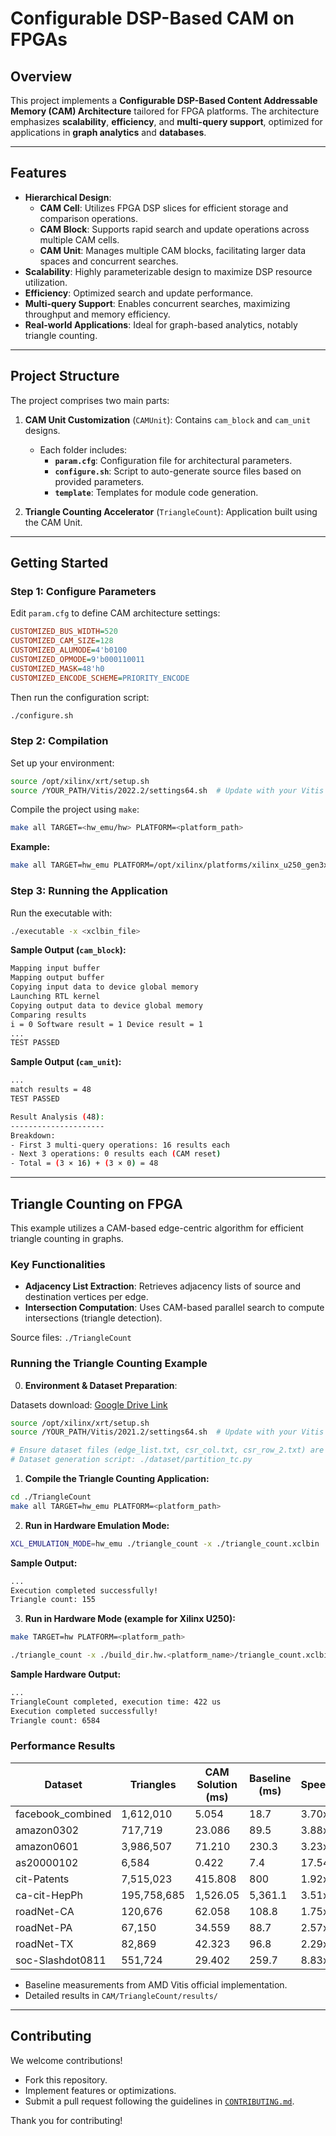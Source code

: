 # Configurable DSP-Based CAM on FPGAs

## Overview

This project implements a **Configurable DSP-Based Content Addressable Memory (CAM) Architecture** tailored for FPGA platforms. The architecture emphasizes **scalability**, **efficiency**, and **multi-query support**, optimized for applications in **graph analytics** and **databases**.

---

## Features

- **Hierarchical Design**:
  - **CAM Cell**: Utilizes FPGA DSP slices for efficient storage and comparison operations.
  - **CAM Block**: Supports rapid search and update operations across multiple CAM cells.
  - **CAM Unit**: Manages multiple CAM blocks, facilitating larger data spaces and concurrent searches.
- **Scalability**: Highly parameterizable design to maximize DSP resource utilization.
- **Efficiency**: Optimized search and update performance.
- **Multi-query Support**: Enables concurrent searches, maximizing throughput and memory efficiency.
- **Real-world Applications**: Ideal for graph-based analytics, notably triangle counting.

---

## Project Structure

The project comprises two main parts:

1. **CAM Unit Customization** (`CAMUnit`): Contains `cam_block` and `cam_unit` designs.
   - Each folder includes:
     - **`param.cfg`**: Configuration file for architectural parameters.
     - **`configure.sh`**: Script to auto-generate source files based on provided parameters.
     - **`template`**: Templates for module code generation.

2. **Triangle Counting Accelerator** (`TriangleCount`): Application built using the CAM Unit.

---

## Getting Started

### Step 1: Configure Parameters

Edit `param.cfg` to define CAM architecture settings:

```cfg
CUSTOMIZED_BUS_WIDTH=520
CUSTOMIZED_CAM_SIZE=128
CUSTOMIZED_ALUMODE=4'b0100
CUSTOMIZED_OPMODE=9'b000110011
CUSTOMIZED_MASK=48'h0
CUSTOMIZED_ENCODE_SCHEME=PRIORITY_ENCODE
```

Then run the configuration script:

```bash
./configure.sh
```

### Step 2: Compilation

Set up your environment:

```bash
source /opt/xilinx/xrt/setup.sh
source /YOUR_PATH/Vitis/2022.2/settings64.sh  # Update with your Vitis path
```

Compile the project using `make`:

```bash
make all TARGET=<hw_emu/hw> PLATFORM=<platform_path>
```

**Example:**

```bash
make all TARGET=hw_emu PLATFORM=/opt/xilinx/platforms/xilinx_u250_gen3x16_xdma_3_1_202020_1/xilinx_u250_gen3x16_xdma_3_1_202020_1.xpfm
```

### Step 3: Running the Application

Run the executable with:

```bash
./executable -x <xclbin_file>
```

**Sample Output (`cam_block`):**

```bash
Mapping input buffer
Mapping output buffer
Copying input data to device global memory
Launching RTL kernel
Copying output data to device global memory
Comparing results
i = 0 Software result = 1 Device result = 1
...
TEST PASSED
```

**Sample Output (`cam_unit`):**

```bash
...
match results = 48
TEST PASSED

Result Analysis (48):
---------------------
Breakdown:
- First 3 multi-query operations: 16 results each
- Next 3 operations: 0 results each (CAM reset)
- Total = (3 × 16) + (3 × 0) = 48
```

---
## Triangle Counting on FPGA

This example utilizes a CAM-based edge-centric algorithm for efficient triangle counting in graphs.

### Key Functionalities

- **Adjacency List Extraction**: Retrieves adjacency lists of source and destination vertices per edge.
- **Intersection Computation**: Uses CAM-based parallel search to compute intersections (triangle detection).

Source files: `./TriangleCount`

### Running the Triangle Counting Example

0. **Environment & Dataset Preparation**:

Datasets download: [Google Drive Link](https://drive.google.com/drive/folders/10qyk-ASlPxW-PwoP_6kM_AAGgDlgJRGb?usp=drive_link)

```bash
source /opt/xilinx/xrt/setup.sh
source /YOUR_PATH/Vitis/2021.2/settings64.sh  # Update with your Vitis path

# Ensure dataset files (edge_list.txt, csr_col.txt, csr_row_2.txt) are in ./TriangleCount/dataset/
# Dataset generation script: ./dataset/partition_tc.py
```

1. **Compile the Triangle Counting Application:**

```bash
cd ./TriangleCount
make all TARGET=hw_emu PLATFORM=<platform_path>
```

2. **Run in Hardware Emulation Mode:**

```bash
XCL_EMULATION_MODE=hw_emu ./triangle_count -x ./triangle_count.xclbin
```

**Sample Output:**

```bash
...
Execution completed successfully!
Triangle count: 155
```

3. **Run in Hardware Mode (example for Xilinx U250):**

```bash
make TARGET=hw PLATFORM=<platform_path>

./triangle_count -x ./build_dir.hw.<platform_name>/triangle_count.xclbin -s ./dataset/as20000102
```

**Sample Hardware Output:**

```bash
...
TriangleCount completed, execution time: 422 us
Execution completed successfully!
Triangle count: 6584
```

### Performance Results

| Dataset             | Triangles    | CAM Solution (ms) | Baseline (ms) | Speedup |
|---------------------|--------------|-------------------|---------------|---------|
| facebook_combined   | 1,612,010    | 5.054             | 18.7          | 3.70x   |
| amazon0302          | 717,719      | 23.086            | 89.5          | 3.88x   |
| amazon0601          | 3,986,507    | 71.210            | 230.3         | 3.23x   |
| as20000102          | 6,584        | 0.422             | 7.4           | 17.54x  |
| cit-Patents         | 7,515,023    | 415.808           | 800           | 1.92x   |
| ca-cit-HepPh        | 195,758,685  | 1,526.05          | 5,361.1       | 3.51x   |
| roadNet-CA          | 120,676      | 62.058            | 108.8         | 1.75x   |
| roadNet-PA          | 67,150       | 34.559            | 88.7          | 2.57x   |
| roadNet-TX          | 82,869       | 42.323            | 96.8          | 2.29x   |
| soc-Slashdot0811    | 551,724      | 29.402            | 259.7         | 8.83x   |

- Baseline measurements from AMD Vitis official implementation.
- Detailed results in `CAM/TriangleCount/results/`

---

## Contributing

We welcome contributions!

- Fork this repository.
- Implement features or optimizations.
- Submit a pull request following the guidelines in [`CONTRIBUTING.md`](./CONTRIBUTING.md).

Thank you for contributing!